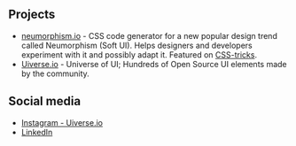 ## Projects

- [neumorphism.io](https://neumorphism.io/#55b9f3) - CSS code generator for a new popular design trend called Neumorphism (Soft UI). Helps designers and developers experiment with it and possibly adapt it. Featured on [CSS-tricks](https://css-tricks.com/neumorphism-io/).
- [Uiverse.io](https://uiverse.io/) - Universe of UI; Hundreds of Open Source UI elements made by the community.

## Social media

- [Instagram - Uiverse.io](https://www.instagram.com/uiverse.io/)
- [LinkedIn](https://www.linkedin.com/in/adam-giebl-391325186/)

